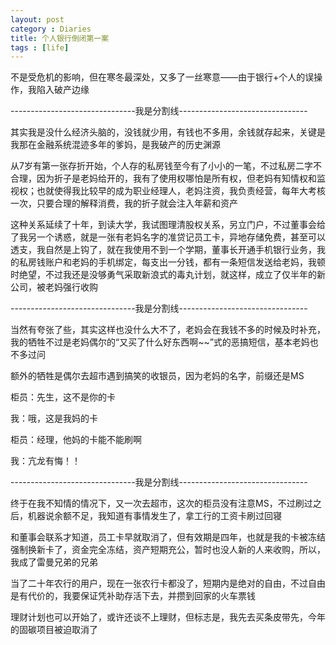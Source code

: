 ```yaml
---
layout: post
category : Diaries
title: 个人银行倒闭第一案
tags : [life]
---
```



不是受危机的影响，但在寒冬最深处，又多了一丝寒意——由于银行+个人的误操作，我陷入破产边缘

 

-------------------------------我是分割线--------------------------------

 

其实我是没什么经济头脑的，没钱就少用，有钱也不多用，余钱就存起来，关键是我那在金融系统混迹多年的爹妈，是我破产的历史渊源

 

从7岁有第一张存折开始，个人存的私房钱至今有了小小的一笔，不过私房二字不合理，因为折子是老妈给开的，我有了使用权哪怕是所有权，但老妈有知情权和监视权；也就使得我比较早的成为职业经理人，老妈注资，我负责经营，每年大考核一次，只要合理的解释消费，我的折子就会注入年薪和资产

 

这种关系延续了十年，到读大学，我试图理清股权关系，另立门户，不过董事会给了我另一个诱惑，就是一张有老妈名字的准贷记员工卡，异地存储免费，甚至可以透支，我自然是上钩了，就在我使用不到一个学期，董事长开通手机银行业务，我的私房钱账户和老妈的手机绑定，每支出一分钱，都有一条短信发送给老妈，我顿时绝望，不过我还是没够勇气采取新浪式的毒丸计划，就这样，成立了仅半年的新公司，被老妈强行收购

 

-------------------------------我是分割线--------------------------------

 

当然有夸张了些，其实这样也没什么大不了，老妈会在我钱不多的时候及时补充，我的牺牲不过是老妈偶尔的“又买了什么好东西啊~~”式的恶搞短信，基本老妈也不多过问

 

额外的牺牲是偶尔去超市遇到搞笑的收银员，因为老妈的名字，前缀还是MS

 

柜员：先生，这不是你的卡

 

我：哦，这是我妈的卡

 

柜员：经理，他妈的卡能不能刷啊

 

我：亢龙有悔！！

 

-------------------------------我是分割线--------------------------------

 

终于在我不知情的情况下，又一次去超市，这次的柜员没有注意MS，不过刷过之后，机器说余额不足，我知道有事情发生了，拿工行的工资卡刷过回寝

 

和董事会联系才知道，员工卡早就取消了，但有效期是四年，也就是我的卡被冻结强制换新卡了，资金完全冻结，资产短期充公，暂时也没人新的人来收购，所以，我成了雷曼兄弟的兄弟

 

当了二十年农行的用户，现在一张农行卡都没了，短期内是绝对的自由，不过自由是有代价的，我要保证凭补助存活下去，并攒到回家的火车票钱

 

理财计划也可以开始了，或许还谈不上理财，但标志是，我先去买条皮带先，今年的固碳项目被迫取消了